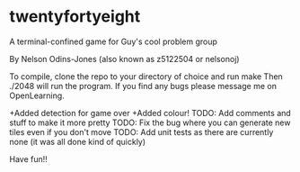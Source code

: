 # twentyfortyeight
A terminal-confined game for Guy's cool problem group

By Nelson Odins-Jones (also known as z5122504 or nelsonoj)

To compile, clone the repo to your directory of choice and run make
Then ./2048 will run the program.
If you find any bugs please message me on OpenLearning.

+Added detection for game over
+Added colour!
TODO: Add comments and stuff to make it more pretty
TODO: Fix the bug where you can generate new tiles even if you don't move
TODO: Add unit tests as there are currently none (it was all done kind of quickly)

Have fun!!
